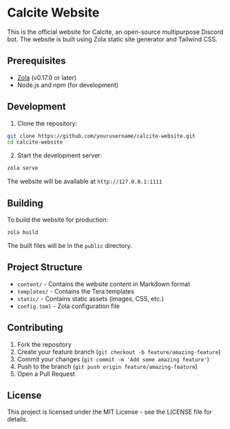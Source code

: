 # Calcite Website

This is the official website for Calcite, an open-source multipurpose Discord bot. The website is built using Zola static site generator and Tailwind CSS.

## Prerequisites

- [Zola](https://www.getzola.org/documentation/getting-started/installation/) (v0.17.0 or later)
- Node.js and npm (for development)

## Development

1. Clone the repository:
```bash
git clone https://github.com/yourusername/calcite-website.git
cd calcite-website
```

2. Start the development server:
```bash
zola serve
```

The website will be available at `http://127.0.0.1:1111`

## Building

To build the website for production:

```bash
zola build
```

The built files will be in the `public` directory.

## Project Structure

- `content/` - Contains the website content in Markdown format
- `templates/` - Contains the Tera templates
- `static/` - Contains static assets (images, CSS, etc.)
- `config.toml` - Zola configuration file

## Contributing

1. Fork the repository
2. Create your feature branch (`git checkout -b feature/amazing-feature`)
3. Commit your changes (`git commit -m 'Add some amazing feature'`)
4. Push to the branch (`git push origin feature/amazing-feature`)
5. Open a Pull Request

## License

This project is licensed under the MIT License - see the LICENSE file for details. 